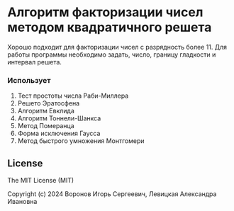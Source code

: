 # Алгоритм факторизации чисел методом квадратичного решета
Хорошо подходит для факторизации чисел с разрядность более 11.
Для работы программы необходимо задать, число, границу гладкости и интервал решета.
### Использует
1. Тест простоты числа Раби-Миллера
2. Решето Эратосфена
3. Алгоритм Евклида
4. Алгоритм Тоннели-Шанкса
5. Метод Померанца
6. Форма исключения Гаусса
7. Метод быстрого умножения Монтгомери
## License
The MIT License (MIT)

Copyright (c) 2024 Воронов Игорь Сергеевич, Левицкая Александра Ивановна